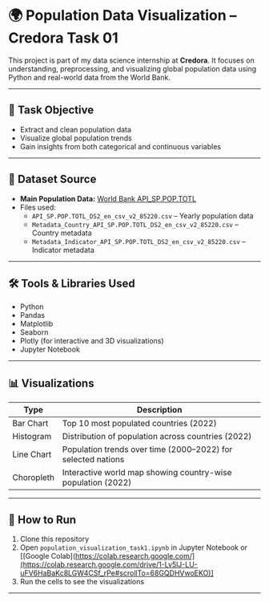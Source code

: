  # 🌍 Population Data Visualization – Credora Task 01

This project is part of my data science internship at **Credora**. It focuses on understanding, preprocessing, and visualizing global population data using Python and real-world data from the World Bank.

---

## 📌 Task Objective

- Extract and clean population data
- Visualize global population trends
- Gain insights from both categorical and continuous variables

---

## 📁 Dataset Source

- **Main Population Data:** [World Bank API_SP.POP.TOTL](https://data.worldbank.org/indicator/SP.POP.TOTL)
- Files used:
  - `API_SP.POP.TOTL_DS2_en_csv_v2_85220.csv` – Yearly population data
  - `Metadata_Country_API_SP.POP.TOTL_DS2_en_csv_v2_85220.csv` – Country metadata
  - `Metadata_Indicator_API_SP.POP.TOTL_DS2_en_csv_v2_85220.csv` – Indicator metadata

---

## 🛠️ Tools & Libraries Used

- Python
- Pandas
- Matplotlib
- Seaborn
- Plotly (for interactive and 3D visualizations)
- Jupyter Notebook

---

## 📊 Visualizations

| Type         | Description                                                  |
|--------------|--------------------------------------------------------------|
| Bar Chart    | Top 10 most populated countries (2022)                       |
| Histogram    | Distribution of population across countries (2022)          |
| Line Chart   | Population trends over time (2000–2022) for selected nations|
| Choropleth   | Interactive world map showing country-wise population (2022)|
 

---

## 🧪 How to Run

1. Clone this repository
2. Open `population_visualization_task1.ipynb` in Jupyter Notebook or [[Google Colab](https://colab.research.google.com/](https://colab.research.google.com/drive/1-Lv5lJ-LU-uFV6HaBaKc8LGW4CSf_rPe#scrollTo=68GQDHVwoEKO)]
3. Run the cells to see the visualizations
 ---
